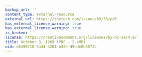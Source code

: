 ```yaml
---
backup_url: ''
content_type: external-resource
external_url: https://thetech.com/issues/89/33/pdf
has_external_licence_warning: true
has_external_license_warning: true
is_broken: ''
license: https://creativecommons.org/licenses/by-nc-sa/4.0/
title: October 3, 1969 (PDF - 2.4MB)
uid: d6498718-5a44-4201-b42e-49bde0b3573c
---
```

